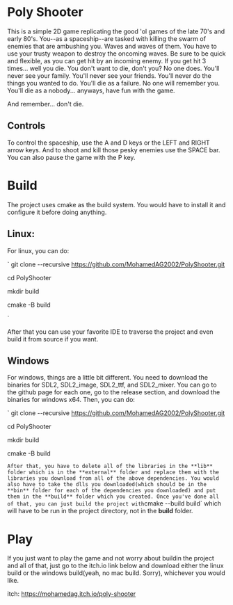 # Poly Shooter
This is a simple 2D game replicating the good 'ol games of the late 70's and early 80's. You--as a spaceship--are tasked with killing the swarm of enemies that are ambushing you. Waves and waves of them. You have to use your trusty weapon to destroy the oncoming waves. Be sure to be quick and flexible, as you can get hit by an incoming enemy. If you get hit 3 times... well you die. You don't want to die, don't you? No one does. You'll never see your family. You'll never see your friends. You'll never do the things you wanted to do. You'll die as a failure.  No one will remember you. You'll die as a nobody... anyways, have fun with the game. 

And remember... don't die.

## Controls
To control the spaceship, use the A and D keys or the LEFT and RIGHT arrow keys. And to shoot and kill those pesky enemies use the SPACE bar. You can also pause the game with the P key.

# Build
The project uses cmake as the build system. You would have to install it and configure it before doing anything.

## Linux:
For linux, you can do:

`
git clone --recursive https://github.com/MohamedAG2002/PolyShooter.git

cd PolyShooter

mkdir build

cmake -B build

`

After that you can use your favorite IDE to traverse the project and even build it from source if you want.

## Windows
For windows, things are a little bit different. You need to download the binaries for SDL2, SDL2_image, SDL2_ttf, and SDL2_mixer. You can go to the github page for each one, go to the release section, and download the binaries for windows x64. Then, you can do: 

`
git clone --recursive https://github.com/MohamedAG2002/PolyShooter.git

cd PolyShooter

mkdir build

cmake -B build

`
After that, you have to delete all of the libraries in the **lib** folder which is in the **external** folder and replace them with the libraries you download from all of the above dependencies. You would also have to take the dlls you downloaded(which should be in the **bin** folder for each of the dependencies you downloaded) and put them in the **build** folder which you created. Once you've done all of that, you can just build the project with `cmake --build build` which will have to be run in the project directory, not in the **build** folder.

# Play
If you just want to play the game and not worry about buildin the project and all of that, just go to the itch.io link below and download either the linux build or the windows build(yeah, no mac build. Sorry), whichever you would like.

itch: https://mohamedag.itch.io/poly-shooter
